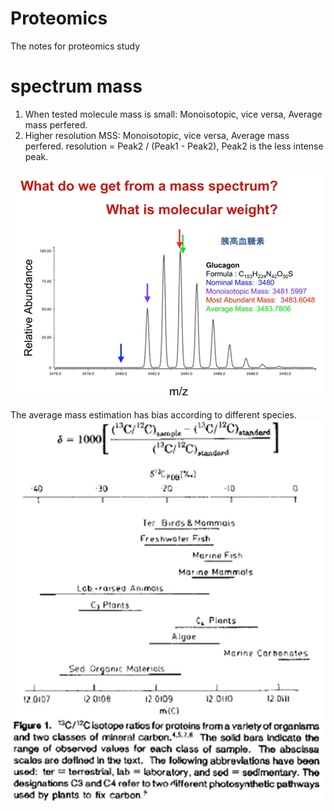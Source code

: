 # Proteomics
The notes for proteomics study
# spectrum mass
1. When tested molecule mass is small: Monoisotopic, vice versa, Average mass perfered.
2. Higher resolution MSS: Monoisotopic, vice versa, Average mass perfered. resolution = Peak2 / (Peak1 - Peak2), Peak2 is the less intense peak.  
<img src="https://github.com/ETC100/Proteomics/blob/main/img/mass.png" alt="image" style="width:500px;"/>

The average mass estimation has bias according to different species.  
<img src="https://github.com/ETC100/Proteomics/blob/main/img/bias.png" alt="image" style="width:500px;"/>



